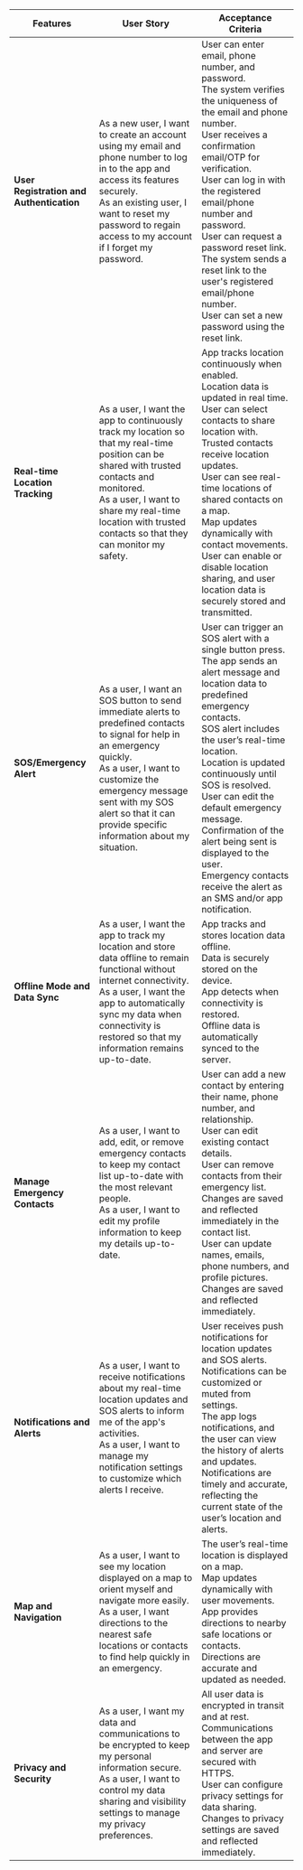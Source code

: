 | Features | User Story | Acceptance Criteria |
|----------|------------|---------------------|
| **User Registration and Authentication** | As a new user, I want to create an account using my email and phone number to log in to the app and access its features securely.<br>As an existing user, I want to reset my password to regain access to my account if I forget my password. | User can enter email, phone number, and password.<br>The system verifies the uniqueness of the email and phone number.<br>User receives a confirmation email/OTP for verification.<br>User can log in with the registered email/phone number and password.<br>User can request a password reset link.<br>The system sends a reset link to the user's registered email/phone number.<br>User can set a new password using the reset link. |
| **Real-time Location Tracking** | As a user, I want the app to continuously track my location so that my real-time position can be shared with trusted contacts and monitored.<br>As a user, I want to share my real-time location with trusted contacts so that they can monitor my safety. | App tracks location continuously when enabled.<br>Location data is updated in real time.<br>User can select contacts to share location with.<br>Trusted contacts receive location updates.<br>User can see real-time locations of shared contacts on a map.<br>Map updates dynamically with contact movements.<br>User can enable or disable location sharing, and user location data is securely stored and transmitted. |
| **SOS/Emergency Alert** | As a user, I want an SOS button to send immediate alerts to predefined contacts to signal for help in an emergency quickly.<br>As a user, I want to customize the emergency message sent with my SOS alert so that it can provide specific information about my situation. | User can trigger an SOS alert with a single button press.<br>The app sends an alert message and location data to predefined emergency contacts.<br>SOS alert includes the user’s real-time location.<br>Location is updated continuously until SOS is resolved.<br>User can edit the default emergency message.<br>Confirmation of the alert being sent is displayed to the user.<br>Emergency contacts receive the alert as an SMS and/or app notification. |
| **Offline Mode and Data Sync** | As a user, I want the app to track my location and store data offline to remain functional without internet connectivity.<br>As a user, I want the app to automatically sync my data when connectivity is restored so that my information remains up-to-date. | App tracks and stores location data offline.<br>Data is securely stored on the device.<br>App detects when connectivity is restored.<br>Offline data is automatically synced to the server. |
| **Manage Emergency Contacts** | As a user, I want to add, edit, or remove emergency contacts to keep my contact list up-to-date with the most relevant people.<br>As a user, I want to edit my profile information to keep my details up-to-date. | User can add a new contact by entering their name, phone number, and relationship.<br>User can edit existing contact details.<br>User can remove contacts from their emergency list.<br>Changes are saved and reflected immediately in the contact list.<br>User can update names, emails, phone numbers, and profile pictures.<br>Changes are saved and reflected immediately. |
| **Notifications and Alerts** | As a user, I want to receive notifications about my real-time location updates and SOS alerts to inform me of the app's activities.<br>As a user, I want to manage my notification settings to customize which alerts I receive. | User receives push notifications for location updates and SOS alerts.<br>Notifications can be customized or muted from settings.<br>The app logs notifications, and the user can view the history of alerts and updates.<br>Notifications are timely and accurate, reflecting the current state of the user’s location and alerts. |
| **Map and Navigation** | As a user, I want to see my location displayed on a map to orient myself and navigate more easily.<br>As a user, I want directions to the nearest safe locations or contacts to find help quickly in an emergency. | The user’s real-time location is displayed on a map.<br>Map updates dynamically with user movements.<br>App provides directions to nearby safe locations or contacts.<br>Directions are accurate and updated as needed. |
| **Privacy and Security** | As a user, I want my data and communications to be encrypted to keep my personal information secure.<br>As a user, I want to control my data sharing and visibility settings to manage my privacy preferences. | All user data is encrypted in transit and at rest.<br>Communications between the app and server are secured with HTTPS.<br>User can configure privacy settings for data sharing.<br>Changes to privacy settings are saved and reflected immediately. |
